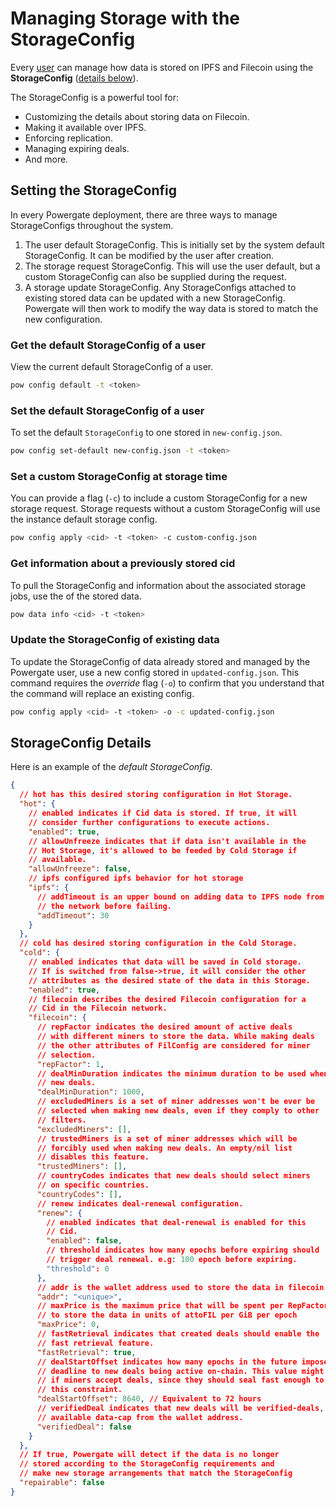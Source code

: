 # Managing Storage with the StorageConfig

Every [user](storage.md#intro-to-users) can manage how data is stored on IPFS and Filecoin using the **StorageConfig** ([details below](#storageconfig-details)).

The StorageConfig is a powerful tool for:

-   Customizing the details about storing data on Filecoin.
-   Making it available over IPFS.
-   Enforcing replication.
-   Managing expiring deals.
-   And more.

## Setting the StorageConfig

In every Powergate deployment, there are three ways to manage StorageConfigs throughout the system.

1. The user default StorageConfig. This is initially set by the system default StorageConfig. It can be modified by the user after creation.
2. The storage request StorageConfig. This will use the user default, but a custom StorageConfig can also be supplied during the request.
3. A storage update StorageConfig. Any StorageConfigs attached to existing stored data can be updated with a new StorageConfig. Powergate will then work to modify the way data is stored to match the new configuration.

### Get the default StorageConfig of a user

View the current default StorageConfig of a user.

```bash
pow config default -t <token>
```

### Set the default StorageConfig of a user

To set the default `StorageConfig` to one stored in `new-config.json`.

```bash
pow config set-default new-config.json -t <token>
```

### Set a custom StorageConfig at storage time

You can provide a flag (`-c`) to include a custom StorageConfig for a new storage request. Storage requests without a custom StorageConfig will use the instance default storage config.

```bash
pow config apply <cid> -t <token> -c custom-config.json
```

### Get information about a previously stored cid

To pull the StorageConfig and information about the associated storage jobs, use the _<cid>_ of the stored data.

```bash
pow data info <cid> -t <token>
```

### Update the StorageConfig of existing data

To update the StorageConfig of data already stored and managed by the Powergate user, use a new config stored in `updated-config.json`. This command requires the _override_ flag (`-o`) to confirm that you understand that the command will replace an existing config.

```bash
pow config apply <cid> -t <token> -o -c updated-config.json
```

## StorageConfig Details

Here is an example of the _default StorageConfig_.

```JSON
{
  // hot has this desired storing configuration in Hot Storage.
  "hot": {
    // enabled indicates if Cid data is stored. If true, it will
    // consider further configurations to execute actions.
    "enabled": true,
    // allowUnfreeze indicates that if data isn't available in the
    // Hot Storage, it's allowed to be feeded by Cold Storage if
    // available.
    "allowUnfreeze": false,
    // ipfs configured ipfs behavior for hot storage
    "ipfs": {
      // addTimeout is an upper bound on adding data to IPFS node from
      // the network before failing.
      "addTimeout": 30
    }
  },
  // cold has desired storing configuration in the Cold Storage.
  "cold": {
    // enabled indicates that data will be saved in Cold storage.
    // If is switched from false->true, it will consider the other
    // attributes as the desired state of the data in this Storage.
    "enabled": true,
    // filecoin describes the desired Filecoin configuration for a
    // Cid in the Filecoin network.
    "filecoin": {
      // repFactor indicates the desired amount of active deals
      // with different miners to store the data. While making deals
      // the other attributes of FilConfig are considered for miner
      // selection.
      "repFactor": 1,
      // dealMinDuration indicates the minimum duration to be used when making
      // new deals.
      "dealMinDuration": 1000,
      // excludedMiners is a set of miner addresses won't be ever be
      // selected when making new deals, even if they comply to other
      // filters.
      "excludedMiners": [],
      // trustedMiners is a set of miner addresses which will be
      // forcibly used when making new deals. An empty/nil list
      // disables this feature.
      "trustedMiners": [],
      // countryCodes indicates that new deals should select miners
      // on specific countries.
      "countryCodes": [],
      // renew indicates deal-renewal configuration.
      "renew": {
        // enabled indicates that deal-renewal is enabled for this
        // Cid.
        "enabled": false,
        // threshold indicates how many epochs before expiring should
        // trigger deal renewal. e.g: 100 epoch before expiring.
        "threshold": 0
      },
      // addr is the wallet address used to store the data in filecoin
      "addr": "<unique>",
      // maxPrice is the maximum price that will be spent per RepFactor
      // to store the data in units of attoFIL per GiB per epoch
      "maxPrice": 0,
      // fastRetrieval indicates that created deals should enable the
      // fast retrieval feature.
      "fastRetrieval": true,
      // dealStartOffset indicates how many epochs in the future impose a
      // deadline to new deals being active on-chain. This value might influence
      // if miners accept deals, since they should seal fast enough to satisfy
      // this constraint.
      "dealStartOffset": 8640, // Equivalent to 72 hours
      // verifiedDeal indicates that new deals will be verified-deals, using
      // available data-cap from the wallet address.
      "verifiedDeal": false
    }
  },
  // If true, Powergate will detect if the data is no longer
  // stored according to the StorageConfig requirements and
  // make new storage arrangements that match the StorageConfig
  "repairable": false
}
```

<br/>
